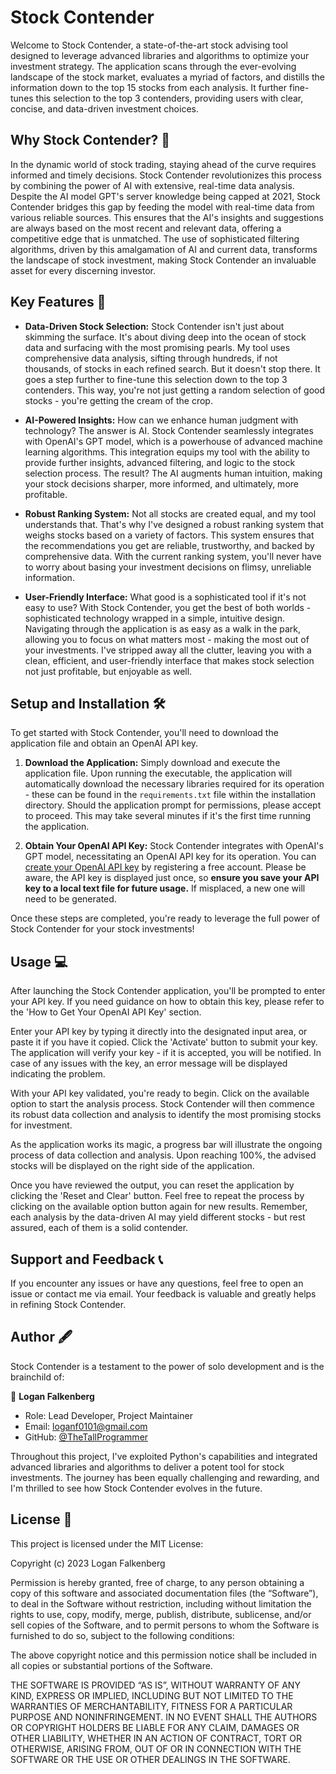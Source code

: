 # Stock Contender 

Welcome to Stock Contender, a state-of-the-art stock advising tool designed to leverage advanced libraries and algorithms to optimize your investment strategy. The application scans through the ever-evolving landscape of the stock market, evaluates a myriad of factors, and distills the information down to the top 15 stocks from each analysis. It further fine-tunes this selection to the top 3 contenders, providing users with clear, concise, and data-driven investment choices. 

## Why Stock Contender? 🎯

In the dynamic world of stock trading, staying ahead of the curve requires informed and timely decisions. Stock Contender revolutionizes this process by combining the power of AI with extensive, real-time data analysis. Despite the AI model GPT's server knowledge being capped at 2021, Stock Contender bridges this gap by feeding the model with real-time data from various reliable sources. This ensures that the AI's insights and suggestions are always based on the most recent and relevant data, offering a competitive edge that is unmatched. The use of sophisticated filtering algorithms, driven by this amalgamation of AI and current data, transforms the landscape of stock investment, making Stock Contender an invaluable asset for every discerning investor.

## Key Features 🎉

- **Data-Driven Stock Selection:** Stock Contender isn't just about skimming the surface. It's about diving deep into the ocean of stock data and surfacing with the most promising pearls. My tool uses comprehensive data analysis, sifting through hundreds, if not thousands, of stocks in each refined search. But it doesn't stop there. It goes a step further to fine-tune this selection down to the top 3 contenders. This way, you're not just getting a random selection of good stocks - you're getting the cream of the crop.

- **AI-Powered Insights:** How can we enhance human judgment with technology? The answer is AI. Stock Contender seamlessly integrates with OpenAI's GPT model, which is a powerhouse of advanced machine learning algorithms. This integration equips my tool with the ability to provide further insights, advanced filtering, and logic to the stock selection process. The result? The AI augments human intuition, making your stock decisions sharper, more informed, and ultimately, more profitable.

- **Robust Ranking System:** Not all stocks are created equal, and my tool understands that. That's why I've designed a robust ranking system that weighs stocks based on a variety of factors. This system ensures that the recommendations you get are reliable, trustworthy, and backed by comprehensive data. With the current ranking system, you'll never have to worry about basing your investment decisions on flimsy, unreliable information.

- **User-Friendly Interface:** What good is a sophisticated tool if it's not easy to use? With Stock Contender, you get the best of both worlds - sophisticated technology wrapped in a simple, intuitive design. Navigating through the application is as easy as a walk in the park, allowing you to focus on what matters most - making the most out of your investments. I've stripped away all the clutter, leaving you with a clean, efficient, and user-friendly interface that makes stock selection not just profitable, but enjoyable as well.

## Setup and Installation 🛠️

To get started with Stock Contender, you'll need to download the application file and obtain an OpenAI API key.

1. **Download the Application:** Simply download and execute the application file. Upon running the executable, the application will automatically download the necessary libraries required for its operation - these can be found in the `requirements.txt` file within the installation directory. Should the application prompt for permissions, please accept to proceed. This may take several minutes if it's the first time running the application.

2. **Obtain Your OpenAI API Key:** Stock Contender integrates with OpenAI's GPT model, necessitating an OpenAI API key for its operation. You can [create your OpenAI API key](https://platform.openai.com/account/api-keys) by registering a free account. Please be aware, the API key is displayed just once, so **ensure you save your API key to a local text file for future usage.** If misplaced, a new one will need to be generated.

Once these steps are completed, you're ready to leverage the full power of Stock Contender for your stock investments!


## Usage 💻

After launching the Stock Contender application, you'll be prompted to enter your API key. If you need guidance on how to obtain this key, please refer to the 'How to Get Your OpenAI API Key' section.

Enter your API key by typing it directly into the designated input area, or paste it if you have it copied. Click the 'Activate' button to submit your key. The application will verify your key - if it is accepted, you will be notified. In case of any issues with the key, an error message will be displayed indicating the problem.

With your API key validated, you're ready to begin. Click on the available option to start the analysis process. Stock Contender will then commence its robust data collection and analysis to identify the most promising stocks for investment. 

As the application works its magic, a progress bar will illustrate the ongoing process of data collection and analysis. Upon reaching 100%, the advised stocks will be displayed on the right side of the application. 

Once you have reviewed the output, you can reset the application by clicking the 'Reset and Clear' button. Feel free to repeat the process by clicking on the available option button again for new results. Remember, each analysis by the data-driven AI may yield different stocks - but rest assured, each of them is a solid contender.

## Support and Feedback 📞

If you encounter any issues or have any questions, feel free to open an issue or contact me via email. Your feedback is valuable and greatly helps in refining Stock Contender.

## Author 🖋️

Stock Contender is a testament to the power of solo development and is the brainchild of:

👤 **Logan Falkenberg**

- Role: Lead Developer, Project Maintainer
- Email: [loganf0101@gmail.com](mailto:loganf0101@gmail.com)
- GitHub: [@TheTallProgrammer](https://github.com/TheTallProgrammer)

Throughout this project, I've exploited Python's capabilities and integrated advanced libraries and algorithms to deliver a potent tool for stock investments. The journey has been equally challenging and rewarding, and I'm thrilled to see how Stock Contender evolves in the future.

## License 📄

This project is licensed under the MIT License:

Copyright (c) 2023 Logan Falkenberg

Permission is hereby granted, free of charge, to any person obtaining a copy of this software and associated documentation files (the “Software”), to deal in the Software without restriction, including without limitation the rights to use, copy, modify, merge, publish, distribute, sublicense, and/or sell copies of the Software, and to permit persons to whom the Software is furnished to do so, subject to the following conditions:

The above copyright notice and this permission notice shall be included in all copies or substantial portions of the Software.

THE SOFTWARE IS PROVIDED “AS IS”, WITHOUT WARRANTY OF ANY KIND, EXPRESS OR IMPLIED, INCLUDING BUT NOT LIMITED TO THE WARRANTIES OF MERCHANTABILITY, FITNESS FOR A PARTICULAR PURPOSE AND NONINFRINGEMENT. IN NO EVENT SHALL THE AUTHORS OR COPYRIGHT HOLDERS BE LIABLE FOR ANY CLAIM, DAMAGES OR OTHER LIABILITY, WHETHER IN AN ACTION OF CONTRACT, TORT OR OTHERWISE, ARISING FROM, OUT OF OR IN CONNECTION WITH THE SOFTWARE OR THE USE OR OTHER DEALINGS IN THE SOFTWARE.
